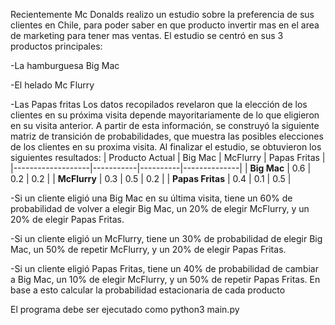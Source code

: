Recientemente Mc Donalds realizo un  estudio sobre la preferencia de sus clientes en Chile, para poder saber en que producto invertir mas en el area de
marketing para tener mas ventas. El estudio se centró en sus 3 productos principales: 

-La hamburguesa Big Mac

-El helado Mc Flurry

-Las Papas fritas 
Los datos recopilados revelaron que la elección de los clientes en su próxima visita depende mayoritariamente de lo que eligieron en su visita anterior. A partir de esta información, se construyó la siguiente matriz de transición de probabilidades, que muestra las posibles elecciones de los clientes en su proxima visita. Al finalizar el estudio, se obtuvieron los siguientes resultados:
| Producto Actual   | Big Mac   | McFlurry | Papas Fritas |
|-------------------|-----------|----------|--------------|
| **Big Mac**       | 0.6       | 0.2      | 0.2          |
| **McFlurry**      | 0.3       | 0.5      | 0.2          |
| **Papas Fritas**  | 0.4       | 0.1      | 0.5          |

-Si un cliente eligió una Big Mac en su última visita, tiene un 60% de probabilidad de volver a elegir Big Mac, un 20% de elegir McFlurry, y un 20% de elegir Papas Fritas.

-Si un cliente eligió un McFlurry, tiene un 30% de probabilidad de elegir Big Mac, un 50% de repetir McFlurry, y un 20% de elegir Papas Fritas.

-Si un cliente eligió Papas Fritas, tiene un 40% de probabilidad de cambiar a Big Mac, un 10% de elegir McFlurry, y un 50% de repetir Papas Fritas.
En base a esto calcular la probabilidad estacionaria de cada producto

El programa debe ser ejecutado como python3 main.py